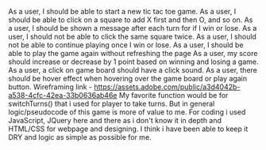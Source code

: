 As a user, I should be able to start a new tic tac toe game.
As a user, I should be able to click on a square to add X first and then O, and so on.
As a user, I should be shown a message after each turn for if I win or lose.
As a user, I should not be able to click the same square twice.
As a user, I should not be able to continue playing once I win or lose.
As a user, I should be able to play the game again without refreshing the page
As a user, my score should increase or decrease by 1 point based on winning and losing a game.
As a user, a click on game board should have a click sound.
As a user, there should be hover effect when hovering over the game board or play again button.
Wireframing link - https://assets.adobe.com/public/a3d4042b-a538-4cfc-42ea-33b0636ab46e
My favorite function would be for switchTurns() that i used for player to take turns. But in general logic/pseudocode of this game is more of value to me.
For coding i used JavaScript, JQuery here and there as i don't know it in depth and HTML/CSS for webpage and designing.
I think i have been able to keep it DRY and logic as simple as possible for me.
